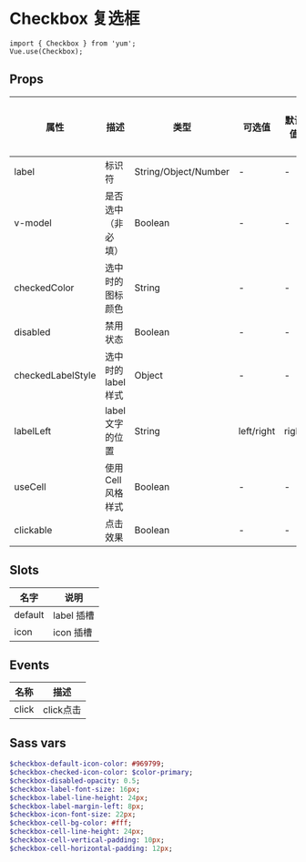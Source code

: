 # Checkbox 复选框

```JS
import { Checkbox } from 'yum';
Vue.use(Checkbox);
```

## Props

| 属性 | 描述 | 类型 | 可选值 | 默认值 | 版本说明 |
| - | - | - | - | - | - |
| label | 标识符 | String/Object/Number | - | - | - |
| v-model | 是否选中（非必填） | Boolean | - | - | - |
| checkedColor | 选中时的图标颜色 | String | - | - | - |
| disabled | 禁用状态 | Boolean | - | - | - |
| checkedLabelStyle | 选中时的 label 样式 | Object | - | - | - |
| labelLeft | label 文字的位置 | String | left/right | right | - |
| useCell | 使用Cell风格样式 | Boolean | - | - | - |
| clickable | 点击效果 | Boolean | - | - | - |


## Slots

| 名字 | 说明 |
| - | - |
| default | label 插槽 |
| icon | icon 插槽 |


## Events

| 名称 | 描述 |
| :-: | :-: |
| click | click点击 |


## Sass vars

```sass
$checkbox-default-icon-color: #969799;
$checkbox-checked-icon-color: $color-primary;
$checkbox-disabled-opacity: 0.5;
$checkbox-label-font-size: 16px;
$checkbox-label-line-height: 24px;
$checkbox-label-margin-left: 8px;
$checkbox-icon-font-size: 22px;
$checkbox-cell-bg-color: #fff;
$checkbox-cell-line-height: 24px;
$checkbox-cell-vertical-padding: 10px;
$checkbox-cell-horizontal-padding: 12px;
```